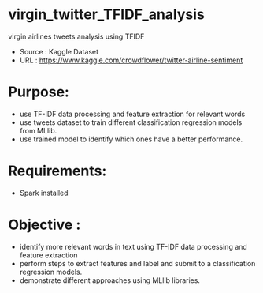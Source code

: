 # virgin_twitter_TFIDF_analysis
virgin airlines tweets analysis using TFIDF
- Source : Kaggle Dataset
- URL : https://www.kaggle.com/crowdflower/twitter-airline-sentiment

# Purpose: 
- use TF-IDF data processing and feature extraction for relevant words
- use tweets dataset to train different classification regression models from MLlib.
- use trained model to identify which ones have a better performance.
		 
# Requirements: 
- Spark installed

# Objective :
- identify more relevant words in text using TF-IDF data processing and feature extraction
- perform steps to extract features and label and submit to a classification regression models.
- demonstrate different approaches using MLlib libraries. 